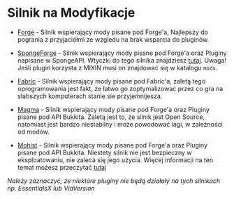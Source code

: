 # Silnik na Modyfikacje

- [Forge](https://files.minecraftforge.net/net/minecraftforge/forge/) - Silnik wspierający mody pisane pod Forge'a, Najlepszy do pogrania z przyjaciółmi ze wzgledu na brak wsparcia do pluginów.


- [SpongeForge](https://www.spongepowered.org/downloads/) - Silnik wspierający mody pisane pod Forge'a oraz Pluginy napisane w SpongeAPI. Wtyczki do tego silnika znajdziesz [tutaj](https://forums.spongepowered.org/c/plugins/plugin-releases/24). Uwaga! Jeśli plugin korzysta z MIXIN musi on znajdować się w katalogu `mods`.


- [Fabric](https://fabricmc.net/use/server/) - Silnik wspierający mody pisane pod Fabric'a, zaletą tego oprogramowania jest fakt, że łatwo go zoptymalizować przez co gra na słabszych komputerach stanie sie przyjemnijesza.


- [Magma](https://magmafoundation.org/) - Silnik wspierający mody pisane pod Forge'a oraz Pluginy pisane pod API Bukkita. Zaletą jest to, że silnik jest Open Source, natomiast jest bardzo niestabilny i może powodować lagi, w zależności od modów.


- [Mohist](https://essentialsx.net/do-not-use-mohist.html) - Silnik wspierający mody pisane pod Forge'a oraz Pluginy pisane pod API Bukkita. Niestety silnik nie jest bezpieczny w eksploatowaniu, nie zaleca się jego użycia. Więcej informacji na ten temat możesz przeczytać [tutaj](https://essentialsx.net/do-not-use-mohist.html)

*Należy zaznaczyć, że niektóre pluginy nie będą działały na tych silnikach np. EssentialsX lub ViaVersion*
